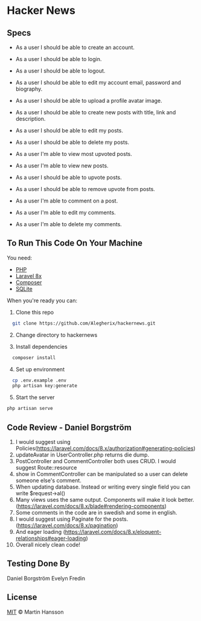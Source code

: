 # Hacker News

## Specs

-   As a user I should be able to create an account.

-   As a user I should be able to login.

-   As a user I should be able to logout.

-   As a user I should be able to edit my account email, password and biography.

-   As a user I should be able to upload a profile avatar image.

-   As a user I should be able to create new posts with title, link and description.

-   As a user I should be able to edit my posts.

-   As a user I should be able to delete my posts.

-   As a user I'm able to view most upvoted posts.

-   As a user I'm able to view new posts.

-   As a user I should be able to upvote posts.

-   As a user I should be able to remove upvote from posts.

-   As a user I'm able to comment on a post.

-   As a user I'm able to edit my comments.

-   As a user I'm able to delete my comments.

## To Run This Code On Your Machine

You need:

-   [PHP](https://www.php.net/docs.php)
-   [Laravel 8x](https://laravel.com/docs/8.x)
-   [Composer](https://getcomposer.org/)
-   [SQLite](https://sqlite.org/index.html)

When you're ready you can:

1. Clone this repo

```bash
  git clone https://github.com/Alegherix/hackernews.git
```

2. Change directory to hackernews

3. Install dependencies

```bash
  composer install
```

4. Set up environment
```bash
  cp .env.example .env
  php artisan key:generate
```

5. Start the server

```bash
php artisan serve
```

## Code Review - Daniel Borgström

1. I would suggest using Policies(https://laravel.com/docs/8.x/authorization#generating-policies)
2. updateAvatar in UserController.php returns die dump.
3. PostController and CommentController both uses CRUD. I would suggest Route::resource
4. show in CommentController can be manipulated so a user can delete someone else's comment.
5. When updating database. Instead or writing every single field you can write \$request->al()
6. Many views uses the same output. Components will make it look better. (https://laravel.com/docs/8.x/blade#rendering-components)
7. Some comments in the code are in swedish and some in english.
8. I would suggest using Paginate for the posts. (https://laravel.com/docs/8.x/pagination)
9. And eager loading (https://laravel.com/docs/8.x/eloquent-relationships#eager-loading)
10. Overall nicely clean code!

## Testing Done By

Daniel Borgström
Evelyn Fredin

## License

[MIT](LICENSE) © Martin Hansson
